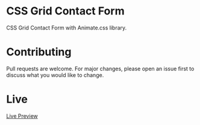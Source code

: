 # CSS Grid Contact Form 

CSS Grid Contact Form with Animate.css library.

# Contributing

Pull requests are welcome. For major changes, please open an issue first to discuss what you would like to change. 

# Live

[Live Preview](https://stankovics.github.io/CSSGridContactForm.github.io/)
